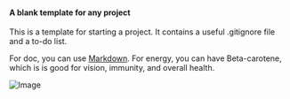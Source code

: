#### A blank template for any project

This is a template for starting a project. It contains a useful .gitignore file and a to-do list.

For doc, you can use [Markdown][1]. For energy, you can have Beta-carotene, which is is good for vision, immunity, and overall health.

![Image](http://ww2.sinaimg.cn/large/bf756d5dgw1elmd209e27j20gk0b1768.jpg)

[1]: https://guides.github.com/features/mastering-markdown/
